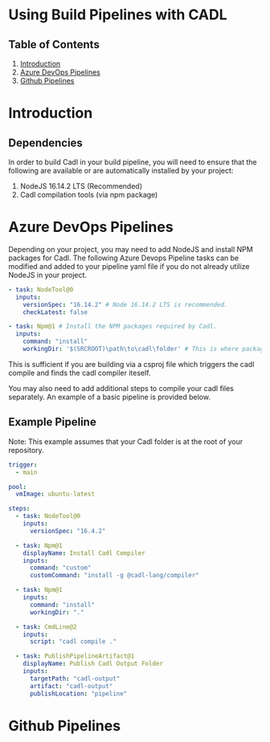 # Using Build Pipelines with CADL

## Table of Contents

1. [Introduction](#introduction)
1. [Azure DevOps Pipelines](#azure-devops-pipelines)
1. [Github Pipelines](#github-pipelines)

# Introduction

## Dependencies

In order to build Cadl in your build pipeline, you will need to ensure that the following are available or are automatically installed by your project:

1. NodeJS 16.14.2 LTS (Recommended)
2. Cadl compilation tools (via npm package)

# Azure DevOps Pipelines

Depending on your project, you may need to add NodeJS and install NPM packages for Cadl.
The following Azure Devops Pipeline tasks can be modified and added to your pipeline yaml file if you do not already utilize NodeJS in your project.

```yaml
- task: NodeTool@0
  inputs:
    versionSpec: "16.14.2" # Node 16.14.2 LTS is recommended.
    checkLatest: false

- task: Npm@1 # Install the NPM packages required by Cadl.
  inputs:
    command: "install"
    workingDir: '$(SRCROOT)\path\to\cadl\folder' # This is where package.json lives for your CADL project
```

This is sufficient if you are building via a csproj file which triggers the cadl compile and finds the cadl compiler iteself.

You may also need to add additional steps to compile your cadl files separately. An example of a basic pipeline is provided below.

## Example Pipeline

Note: This example assumes that your Cadl folder is at the root of your repository.

```yaml
trigger:
  - main

pool:
  vmImage: ubuntu-latest

steps:
  - task: NodeTool@0
    inputs:
      versionSpec: "16.4.2"

  - task: Npm@1
    displayName: Install Cadl Compiler
    inputs:
      command: "custom"
      customCommand: "install -g @cadl-lang/compiler"

  - task: Npm@1
    inputs:
      command: "install"
      workingDir: "."

  - task: CmdLine@2
    inputs:
      script: "cadl compile ."

  - task: PublishPipelineArtifact@1
    displayName: Publish Cadl Output Folder
    inputs:
      targetPath: "cadl-output"
      artifact: "cadl-output"
      publishLocation: "pipeline"
```

# Github Pipelines

<TBD>
